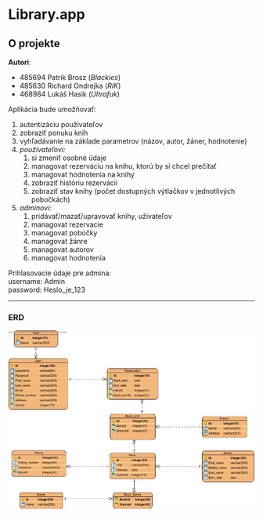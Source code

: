 # Library.app

## O projekte

**Autori**:
- 485694 Patrik Brosz (_Blackies_)
- 485630 Richard Ondrejka (_RIK_)
- 468984 Lukáš Hasik (_Ultrafuk_)<br> 

Aplikácia bude umožňovať:
1. autentizáciu používateľov
2. zobraziť ponuku kníh<br>
3. vyhľadávanie na základe parametrov (názov, autor, žáner, hodnotenie)
4. *používateľovi:*
   1. si zmeniť osobné údaje
   2. managovat rezerváciu na knihu, ktorú by si chcel prečítať
   3. managovat hodnotenia na knihy
   4. zobraziť históriu rezervácií
   5. zobraziť stav knihy (počet dostupných výtlačkov v jednotlivých pobočkách)
5. *adminovi:*
   1. pridávať/mazať/upravovať knihy, užívateľov
   2. managovat rezervacie
   3. managovat pobočky
   4. managovat žánre 
   5. managovat autorov
   6. managovat hodnotenia


Prihlasovacie údaje pre admina:<br>
username: Admin<br>
password: Heslo_je_123<br>


---
### ERD

![plot](./erd_library.jpg)


